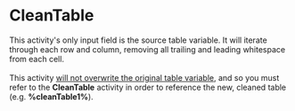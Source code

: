 <h1>CleanTable</h1>
This activity's only input field is the source table variable.  It will iterate through each row and column, removing all trailing and leading whitespace from each cell.
<br><br>
This activity <u>will not overwrite the original table variable</u>, and so you must refer to the <b>CleanTable</b> activity in order to reference the new, cleaned table (e.g. <b>%cleanTable1%</b>).
